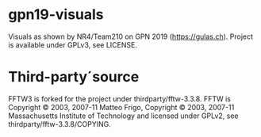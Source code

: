 # gpn19-visuals
Visuals as shown by NR4/Team210 on GPN 2019 (https://gulas.ch). Project is available under GPLv3, see LICENSE.

# Third-party´source
FFTW3 is forked for the project under thirdparty/fftw-3.3.8. FFTW is Copyright © 2003, 2007-11 Matteo Frigo, Copyright © 2003, 2007-11 Massachusetts Institute of Technology and licensed under GPLv2, see thirdparty/fftw-3.3.8/COPYING.
